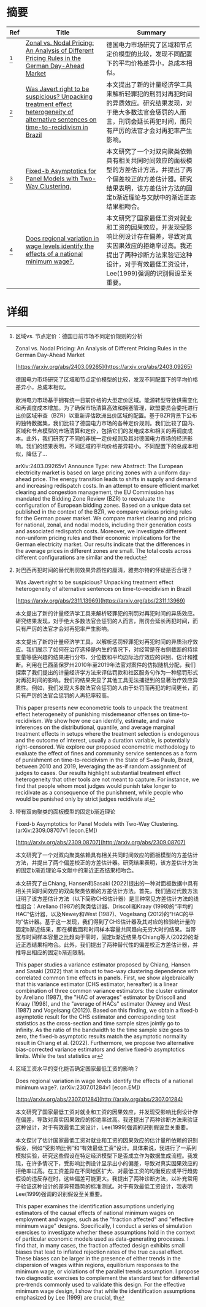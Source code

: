 # 摘要

| Ref | Title | Summary |
| --- | --- | --- |
| [^1] | [Zonal vs. Nodal Pricing: An Analysis of Different Pricing Rules in the German Day-Ahead Market](https://arxiv.org/abs/2403.09265) | 德国电力市场研究了区域和节点定价模型的比较，发现不同配置下的平均价格差异小，总成本相似。 |
| [^2] | [Was Javert right to be suspicious? Unpacking treatment effect heterogeneity of alternative sentences on time-to-recidivism in Brazil](https://arxiv.org/abs/2311.13969) | 本文提出了新的计量经济学工具来解析轻罪犯的刑罚对再犯时间的异质效应。研究结果发现，对于绝大多数法官会惩罚的人而言，刑罚会延长再犯时间，而只有严厉的法官才会对再犯率产生影响。 |
| [^3] | [Fixed-b Asymptotics for Panel Models with Two-Way Clustering.](http://arxiv.org/abs/2309.08707) | 本文研究了一个对双向聚类依赖具有相关共同时间效应的面板模型的方差估计方法，并提出了两个偏差校正的方差估计器。研究结果表明，该方差估计方法的固定b渐近理论与文献中的渐近正态结果相吻合。 |
| [^4] | [Does regional variation in wage levels identify the effects of a national minimum wage?.](http://arxiv.org/abs/2307.01284) | 本文研究了国家最低工资对就业和工资的因果效应，并发现受影响比例设计存在偏差，导致对真实因果效应的拒绝率过高。我还提出了两种诊断方法来验证这种设计，对于有效最低工资设计，Lee(1999)强调的识别假设至关重要。 |

# 详细

[^1]: 区域vs. 节点定价：德国日前市场不同定价规则的分析

    Zonal vs. Nodal Pricing: An Analysis of Different Pricing Rules in the German Day-Ahead Market

    [https://arxiv.org/abs/2403.09265](https://arxiv.org/abs/2403.09265)

    德国电力市场研究了区域和节点定价模型的比较，发现不同配置下的平均价格差异小，总成本相似。

    

    欧洲电力市场基于拥有统一日前价格的大型定价区域。能源转型导致供需变化和再调度成本增加。为了确保市场清算高效和拥塞管理，欧盟委员会委托进行出价区域审查（BZR）以重新评估欧洲出价区域的配置。基于BZR背景下公布的独特数据集，我们比较了德国电力市场的各种定价规则。我们比较了国内、区域和节点模型的市场清算和定价，包括它们的发电成本和相关的再调度成本。此外，我们研究了不同的非统一定价规则及其对德国电力市场的经济影响。我们的结果表明，不同区域的平均价格差异较小。不同配置下的总成本相似，降低了...

    arXiv:2403.09265v1 Announce Type: new  Abstract: The European electricity market is based on large pricing zones with a uniform day-ahead price. The energy transition leads to shifts in supply and demand and increasing redispatch costs. In an attempt to ensure efficient market clearing and congestion management, the EU Commission has mandated the Bidding Zone Review (BZR) to reevaluate the configuration of European bidding zones. Based on a unique data set published in the context of the BZR, we compare various pricing rules for the German power market. We compare market clearing and pricing for national, zonal, and nodal models, including their generation costs and associated redispatch costs. Moreover, we investigate different non-uniform pricing rules and their economic implications for the German electricity market. Our results indicate that the differences in the average prices in different zones are small. The total costs across different configurations are similar and the reduct
    
[^2]: 对巴西再犯时间的替代刑罚效果异质性的厘清，雅弗尔特的怀疑是否合理？

    Was Javert right to be suspicious? Unpacking treatment effect heterogeneity of alternative sentences on time-to-recidivism in Brazil

    [https://arxiv.org/abs/2311.13969](https://arxiv.org/abs/2311.13969)

    本文提出了新的计量经济学工具来解析轻罪犯的刑罚对再犯时间的异质效应。研究结果发现，对于绝大多数法官会惩罚的人而言，刑罚会延长再犯时间，而只有严厉的法官才会对再犯率产生影响。

    

    本文提出了新的计量经济学工具，以解析惩罚轻罪犯对再犯时间的异质治疗效应。我们展示了如何在治疗选择是内生的情况下，对经常是在右侧截断的持续变量等感兴趣的结果进行分布、分位数和平均边际治疗效应的识别、估计和推断。利用在巴西圣保罗州2010年至2019年法官对案件的仿拟随机分配，我们探索了我们提出的计量经济学方法来评估罚款和社区服务句作为一种惩罚形式对再犯时间的影响。我们的结果突显了其他工具无法捕捉到的显著治疗效应异质性。例如，我们发现大多数法官会惩罚的人由于处罚而再犯的时间更长，而只有严厉的法官会惩罚的人再犯率较高。

    This paper presents new econometric tools to unpack the treatment effect heterogeneity of punishing misdemeanor offenses on time-to-recidivism. We show how one can identify, estimate, and make inferences on the distributional, quantile, and average marginal treatment effects in setups where the treatment selection is endogenous and the outcome of interest, usually a duration variable, is potentially right-censored. We explore our proposed econometric methodology to evaluate the effect of fines and community service sentences as a form of punishment on time-to-recidivism in the State of S\~ao Paulo, Brazil, between 2010 and 2019, leveraging the as-if random assignment of judges to cases. Our results highlight substantial treatment effect heterogeneity that other tools are not meant to capture. For instance, we find that people whom most judges would punish take longer to recidivate as a consequence of the punishment, while people who would be punished only by strict judges recidivate at
    
[^3]: 带有双向聚类的面板模型的固定b渐近理论

    Fixed-b Asymptotics for Panel Models with Two-Way Clustering. (arXiv:2309.08707v1 [econ.EM])

    [http://arxiv.org/abs/2309.08707](http://arxiv.org/abs/2309.08707)

    本文研究了一个对双向聚类依赖具有相关共同时间效应的面板模型的方差估计方法，并提出了两个偏差校正的方差估计器。研究结果表明，该方差估计方法的固定b渐近理论与文献中的渐近正态结果相吻合。

    

    本文研究了由Chiang, Hansen和Sasaki (2022)提出的一种对面板数据中具有相关共同时间效应的双向聚类依赖的方差估计方法。首先，我们通过代数方法证明了该方差估计方法（以下简称CHS估计器）是三种常见方差估计方法的线性组合：Arellano (1987)的聚类估计器、Driscoll和Kraay (1998)的“平均的HAC”估计器，以及Newey和West (1987)、Vogelsang (2012)的“HAC的平均”估计器。基于这一发现，我们得到了CHS估计器及其对应的检验统计量的固定b渐近结果，即在横截面和时间样本容量共同趋向无穷大时的结果。当带宽与时间样本容量之比趋向于零时，固定b渐近结果与Chiang等人(2022)的渐近正态结果相吻合。此外，我们提出了两种替代性的偏差校正方差估计器，并推导出相应的固定b渐近限制。

    This paper studies a variance estimator proposed by Chiang, Hansen and Sasaki (2022) that is robust to two-way clustering dependence with correlated common time effects in panels. First, we show algebraically that this variance estimator (CHS estimator, hereafter) is a linear combination of three common variance estimators: the cluster estimator by Arellano (1987), the "HAC of averages" estimator by Driscoll and Kraay (1998), and the "average of HACs" estimator (Newey and West (1987) and Vogelsang (2012)). Based on this finding, we obtain a fixed-b asymptotic result for the CHS estimator and corresponding test statistics as the cross-section and time sample sizes jointly go to infinity. As the ratio of the bandwidth to the time sample size goes to zero, the fixed-b asymptotic results match the asymptotic normality result in Chiang et al. (2022). Furthermore, we propose two alternative bias-corrected variance estimators and derive fixed-b asymptotics limits. While the test statistics ar
    
[^4]: 区域工资水平的变化能否确定国家最低工资的影响？

    Does regional variation in wage levels identify the effects of a national minimum wage?. (arXiv:2307.01284v1 [econ.EM])

    [http://arxiv.org/abs/2307.01284](http://arxiv.org/abs/2307.01284)

    本文研究了国家最低工资对就业和工资的因果效应，并发现受影响比例设计存在偏差，导致对真实因果效应的拒绝率过高。我还提出了两种诊断方法来验证这种设计，对于有效最低工资设计，Lee(1999)强调的识别假设至关重要。

    

    本文探讨了估计国家最低工资对就业和工资的因果效应的估计量所依赖的识别假设，例如“受影响比例”和“有效最低工资”设计。具体来说，我进行了一系列模拟实验，研究这些假设在特定经济模型下是否成立作为数据生成流程。我发现，在许多情况下，受影响比例设计显示出小的偏差，导致对真实因果效应的拒绝率过高。在工资差异在不同地区扩大、对最低工资的均衡反应或平行趋势假设的违反存在时，这些偏差可能更大。我提出了两种诊断方法，以补充常用于验证这种设计的差异预趋势的标准测试。对于有效最低工资设计，我表明Lee(1999)强调的识别假设至关重要。

    This paper examines the identification assumptions underlying estimators of the causal effects of national minimum wages on employment and wages, such as the "fraction affected" and "effective minimum wage" designs. Specifically, I conduct a series of simulation exercises to investigate whether these assumptions hold in the context of particular economic models used as data-generating processes. I find that, in many cases, the fraction affected design exhibits small biases that lead to inflated rejection rates of the true causal effect. These biases can be larger in the presence of either trends in the dispersion of wages within regions, equilibrium responses to the minimum wage, or violations of the parallel trends assumption. I propose two diagnostic exercises to complement the standard test for differential pre-trends commonly used to validate this design. For the effective minimum wage design, I show that while the identification assumptions emphasized by Lee (1999) are crucial, th
    

